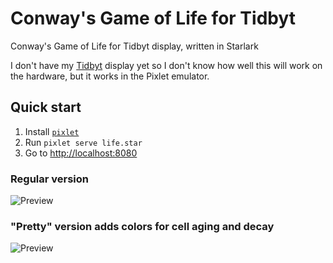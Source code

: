 # Conway's Game of Life for Tidbyt
Conway's Game of Life for Tidbyt display, written in Starlark

I don't have my [Tidbyt](https://tidbyt.com/) display yet so I don't know how well this will work on the hardware, but it works in the Pixlet emulator.

## Quick start
1. Install [`pixlet`](https://github.com/tidbyt/pixlet)
2. Run `pixlet serve life.star`
3. Go to [http://localhost:8080](http://localhost:8080)

### Regular version
![Preview](life.gif)

### "Pretty" version adds colors for cell aging and decay
![Preview](life-pretty.gif)
